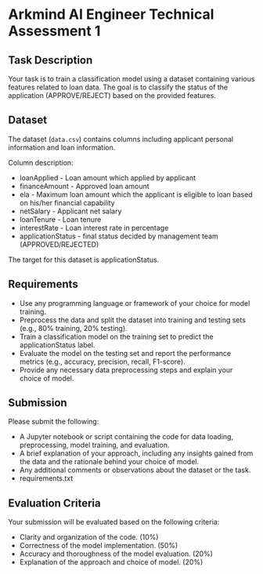 # Arkmind AI Engineer Technical Assessment 1
## Task Description
Your task is to train a classification model using a dataset containing various features related to loan data. The goal is to classify the status of the application (APPROVE/REJECT) based on the provided features.

## Dataset
The dataset (`data.csv`) contains columns including applicant personal information and loan information.

Column description:
- loanApplied - Loan amount which applied by applicant
- financeAmount - Approved loan amount
- ela - Maximum loan amount which the applicant is eligible to loan based on his/her financial capability
- netSalary - Applicant net salary
- loanTenure - Loan tenure
- interestRate - Loan interest rate in percentage
- applicationStatus - final status decided by management team (APPROVED/REJECTED)

The target for this dataset is applicationStatus.

## Requirements
- Use any programming language or framework of your choice for model training.
- Preprocess the data and split the dataset into training and testing sets (e.g., 80% training, 20% testing).
- Train a classification model on the training set to predict the applicationStatus label.
- Evaluate the model on the testing set and report the performance metrics (e.g., accuracy, precision, recall, F1-score).
- Provide any necessary data preprocessing steps and explain your choice of model.

## Submission
Please submit the following:
- A Jupyter notebook or script containing the code for data loading, preprocessing, model training, and evaluation.
- A brief explanation of your approach, including any insights gained from the data and the rationale behind your choice of model.
- Any additional comments or observations about the dataset or the task.
- requirements.txt

## Evaluation Criteria
Your submission will be evaluated based on the following criteria:
- Clarity and organization of the code. (10%)
- Correctness of the model implementation. (50%)
- Accuracy and thoroughness of the model evaluation. (20%)
- Explanation of the approach and choice of model. (20%)

